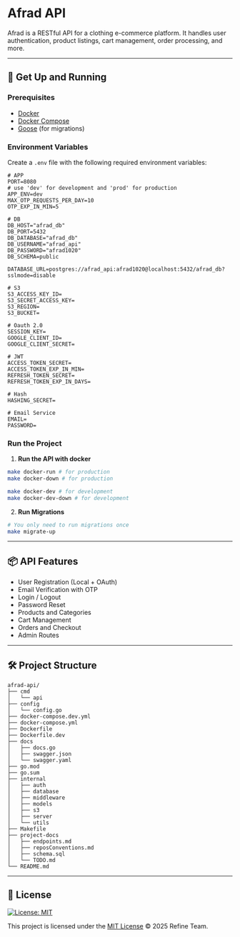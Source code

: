 # Afrad API

Afrad is a RESTful API for a clothing e-commerce platform. It handles user authentication, product listings, cart management, order processing, and more.

---

## 🚀 Get Up and Running

### Prerequisites

- [Docker](https://www.docker.com/)
- [Docker Compose](https://docs.docker.com/compose/)
- [Goose](https://github.com/pressly/goose) (for migrations)

### Environment Variables

Create a `.env` file with the following required environment variables:

```env
# APP
PORT=8080
# use 'dev' for development and 'prod' for production
APP_ENV=dev
MAX_OTP_REQUESTS_PER_DAY=10
OTP_EXP_IN_MIN=5

# DB
DB_HOST="afrad_db"
DB_PORT=5432
DB_DATABASE="afrad_db"
DB_USERNAME="afrad_api"
DB_PASSWORD="afrad1020"
DB_SCHEMA=public

DATABASE_URL=postgres://afrad_api:afrad1020@localhost:5432/afrad_db?sslmode=disable

# S3
S3_ACCESS_KEY_ID=
S3_SECRET_ACCESS_KEY=
S3_REGION=
S3_BUCKET=

# Oauth 2.0
SESSION_KEY=
GOOGLE_CLIENT_ID=
GOOGLE_CLIENT_SECRET=

# JWT
ACCESS_TOKEN_SECRET=
ACCESS_TOKEN_EXP_IN_MIN=
REFRESH_TOKEN_SECRET=
REFRESH_TOKEN_EXP_IN_DAYS=

# Hash
HASHING_SECRET=

# Email Service
EMAIL=
PASSWORD=
```

### Run the Project

1. **Run the API with docker**

```bash
make docker-run # for production
make docker-down # for production

make docker-dev # for development
make docker-dev-down # for development
```

2. **Run Migrations**

```bash
# You only need to run migrations once
make migrate-up
```

---

## 📦 API Features

- User Registration (Local + OAuth)
- Email Verification with OTP
- Login / Logout
- Password Reset
- Products and Categories
- Cart Management
- Orders and Checkout
- Admin Routes

---

## 🛠 Project Structure

```
afrad-api/
├── cmd
│   └── api
├── config
│   └── config.go
├── docker-compose.dev.yml
├── docker-compose.yml
├── Dockerfile
├── Dockerfile.dev
├── docs
│   ├── docs.go
│   ├── swagger.json
│   └── swagger.yaml
├── go.mod
├── go.sum
├── internal
│   ├── auth
│   ├── database
│   ├── middleware
│   ├── models
│   ├── s3
│   ├── server
│   └── utils
├── Makefile
├── project-docs
│   ├── endpoints.md
│   ├── reposConventions.md
│   ├── schema.sql
│   └── TODO.md
└── README.md
```

---

## 📄 License

[![License: MIT](https://img.shields.io/badge/License-MIT-yellow.svg)](LICENSE)

This project is licensed under the [MIT License](LICENSE) © 2025 Refine Team.
